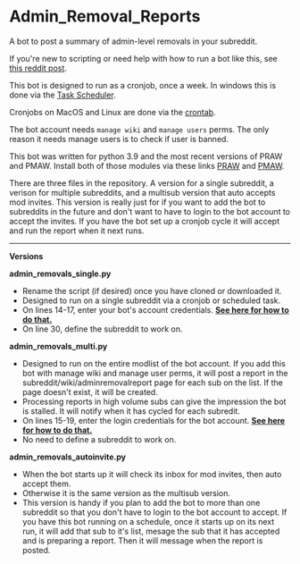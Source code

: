 # Admin_Removal_Reports

A bot to post a summary of admin-level removals in your subreddit.

If you're new to scripting or need help with how to run a bot like this, see [this reddit post](https://www.reddit.com/r/modguide/comments/s3xwbu/how_to_run_a_basic_python_script_for_reddit_from/).

This bot is designed to run as a cronjob, once a week.  In windows this is done via the [Task Scheduler](https://active-directory-wp.com/docs/Usage/How_to_add_a_cron_job_on_Windows/Scheduled_tasks_and_cron_jobs_on_Windows/index.html).  

Cronjobs on MacOS and Linux are done via the [crontab](https://betterprogramming.pub/https-medium-com-ratik96-scheduling-jobs-with-crontab-on-macos-add5a8b26c30).

The bot account needs `manage wiki` and `manage users` perms.  The only reason it needs manage users is to check if user is banned.  

This bot was written for python 3.9 and the most recent versions of PRAW and PMAW. Install both of those modules via these links [PRAW](http://praw.readthedocs.io) and [PMAW](https://pypi.org/project/pmaw/).

There are three files in the repository.  A version for a single subreddit, a verison for multiple subreddits, and a multisub version that auto accepts mod invites.  This version is really just for if you want to add the bot to subreddits in the future and don't want to have to login to the bot account to accept the invites.  If you have the bot set up a cronjob cycle it will accept and run the report when it next runs.

---
**Versions**

**admin_removals_single.py**
- Rename the script (if desired) once you have cloned or downloaded it. 
- Designed to run on a single subreddit via a cronjob or scheduled task.
- On lines 14-17, enter your bot's account credentials. **[See here for how to do that.](https://www.reddit.com/r/modguide/comments/s3xwbu/how_to_run_a_basic_python_script_for_reddit_from/)** 
- On line 30, define the subreddit to work on.

**admin_removals_multi.py**
- Designed to run on the entire modlist of the bot account.  If you add this bot with manage wiki and manage user perms, it will post a report in the subreddit/wiki/adminremovalreport page for each sub on the list.  If the page doesn't exist, it will be created.  
- Processing reports in high volume subs can give the impression the bot is stalled.  It will notify when it has cycled for each subredit. 
- On lines 15-19, enter the login credentials for the bot account.  **[See here for how to do that.](https://www.reddit.com/r/modguide/comments/s3xwbu/how_to_run_a_basic_python_script_for_reddit_from/)** 
- No need to define a subreddit to work on.  

**admin_removals_autoinvite.py**
- When the bot starts up it will check its inbox for mod invites, then auto accept them. 
- Otherwise it is the same version as the multisub version.
- This version is handy if you plan to add the bot to more than one subreddit so that you don't have to login to the bot account to accept.  If you have this bot running on a schedule, once it starts up on its next run, it will add that sub to it's list, mesage the sub that it has accepted and is preparing a report.  Then it will message when the report is posted. 


